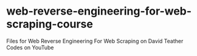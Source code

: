 # web-reverse-engineering-for-web-scraping-course
 Files for Web Reverse Engineering For Web Scraping on David Teather Codes on YouTube
